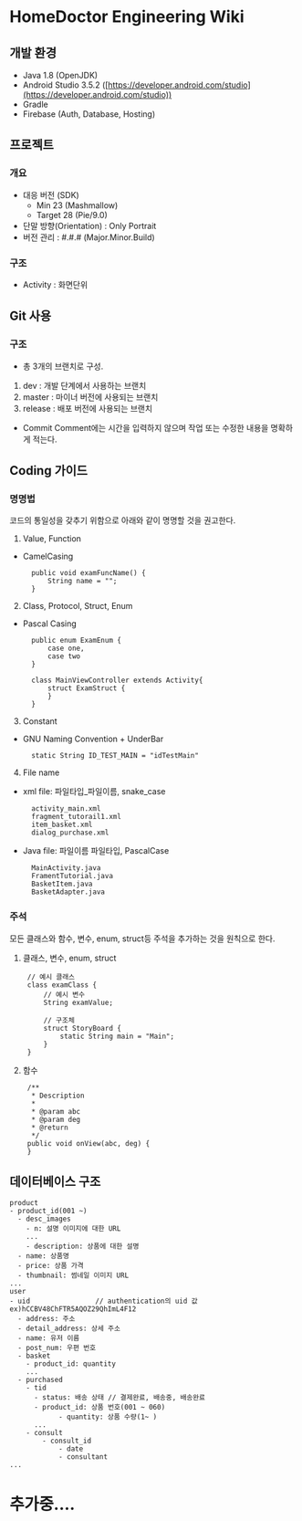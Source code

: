 # HomeDoctor Engineering Wiki

## 개발 환경

- Java 1.8 (OpenJDK)
- Android Studio 3.5.2 ([https://developer.android.com/studio](https://developer.android.com/studio))
- Gradle
- Firebase (Auth, Database, Hosting)

## 프로젝트

### 개요

- 대응 버전 (SDK)
    - Min 23 (Mashmallow)
    - Target 28 (Pie/9.0)
- 단말 방향(Orientation) : Only Portrait
- 버전 관리 : #.#.# (Major.Minor.Build)

### 구조

- Activity : 화면단위

## Git 사용

### 구조

- 총 3개의 브랜치로 구성.
1. dev : 개발 단계에서 사용하는 브랜치
2. master : 마이너 버전에 사용되는 브랜치
3. release : 배포 버전에 사용되는 브랜치
- Commit Comment에는 시간을 입력하지 않으며 작업 또는 수정한 내용을 명확하게 적는다.

## Coding 가이드

### 명명법

코드의 통일성을 갖추기 위함으로 아래와 같이 명명할 것을 권고한다.

1. Value, Function
- CamelCasing

        public void examFuncName() {
            String name = "";
        }

2. Class, Protocol, Struct, Enum

- Pascal Casing

        public enum ExamEnum {
            case one,
            case two
        }

        class MainViewController extends Activity{
            struct ExamStruct {
            }
        }

3. Constant

- GNU Naming Convention + UnderBar

        static String ID_TEST_MAIN = "idTestMain"

4. File name

- xml file: 파일타입_파일이름, snake_case

        activity_main.xml
        fragment_tutorail1.xml
        item_basket.xml
        dialog_purchase.xml

- Java file: 파일이름 파일타입, PascalCase

        MainActivity.java
        FramentTutorial.java
        BasketItem.java
        BasketAdapter.java

### 주석

모든 클래스와 함수, 변수, enum, struct등 주석을 추가하는 것을 원칙으로 한다.

1. 클래스, 변수, enum, struct

        // 예시 클래스
        class examClass {
            // 예시 변수
            String examValue;
        
            // 구조체
            struct StoryBoard {
                static String main = "Main";
            }
        }

2. 함수

        /**
         * Description
         *
         * @param abc
         * @param deg
         * @return
         */
        public void onView(abc, deg) {
        }

## 데이터베이스 구조
```
product
- product_id(001 ~)
  - desc_images
    - n: 설명 이미지에 대한 URL
    ...
	- description: 상품에 대한 설명
  - name: 상품명
  - price: 상품 가격
  - thumbnail: 썸네일 이미지 URL
...
user
- uid                // authentication의 uid 값 ex)hCCBV48ChFTR5AQOZ29QhImL4F12
  - address: 주소
  - detail_address: 상세 주소
  - name: 유저 이름
  - post_num: 우편 번호
  - basket
    - product_id: quantity
    ...
  - purchased
    - tid
      - status: 배송 상태 // 결제완료, 배송중, 배송완료
      - product_id: 상품 번호(001 ~ 060)
			- quantity: 상품 수량(1~ )
      ...
	- consult
		- consult_id
			- date
			- consultant
...
```

# 추가중....